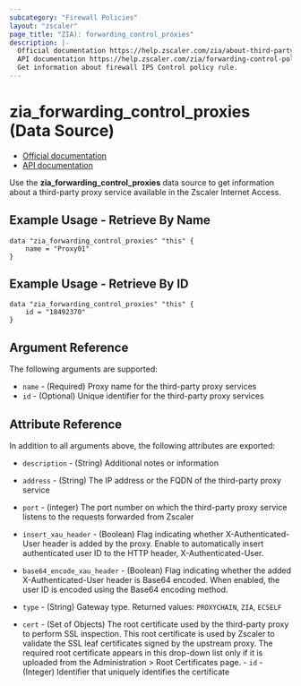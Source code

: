 ```yaml
---
subcategory: "Firewall Policies"
layout: "zscaler"
page_title: "ZIA): forwarding_control_proxies"
description: |-
  Official documentation https://help.zscaler.com/zia/about-third-party-proxies
  API documentation https://help.zscaler.com/zia/forwarding-control-policy#/proxies-get
  Get information about firewall IPS Control policy rule.
---
```


# zia_forwarding_control_proxies (Data Source)

* [Official documentation](https://help.zscaler.com/zia/about-third-party-proxies)
* [API documentation](https://help.zscaler.com/zia/forwarding-control-policy#/proxies-get)

Use the **zia_forwarding_control_proxies** data source to get information about a third-party proxy service available in the Zscaler Internet Access.

## Example Usage - Retrieve By Name

```hcl
data "zia_forwarding_control_proxies" "this" {
    name = "Proxy01"
}
```

## Example Usage - Retrieve By ID

```hcl
data "zia_forwarding_control_proxies" "this" {
    id = "18492370"
}
```

## Argument Reference

The following arguments are supported:

* `name` - (Required) Proxy name for the third-party proxy services
* `id` - (Optional) Unique identifier for the third-party proxy services

## Attribute Reference

In addition to all arguments above, the following attributes are exported:

* `description` - (String) Additional notes or information
* `address` - (String) The IP address or the FQDN of the third-party proxy service
* `port` - (integer) The port number on which the third-party proxy service listens to the requests forwarded from Zscaler
* `insert_xau_header` - (Boolean) Flag indicating whether X-Authenticated-User header is added by the proxy. Enable to automatically insert authenticated user ID to the HTTP header, X-Authenticated-User.
* `base64_encode_xau_header` - (Boolean) Flag indicating whether the added X-Authenticated-User header is Base64 encoded. When enabled, the user ID is encoded using the Base64 encoding method.

* `type` - (String) Gateway type. Returned values: `PROXYCHAIN`, `ZIA`, `ECSELF`

* `cert` - (Set of Objects) The root certificate used by the third-party proxy to perform SSL inspection. This root certificate is used by Zscaler to validate the SSL leaf certificates signed by the upstream proxy. The required root certificate appears in this drop-down list only if it is uploaded from the Administration > Root Certificates page.
      - `id` - (Integer) Identifier that uniquely identifies the certificate
